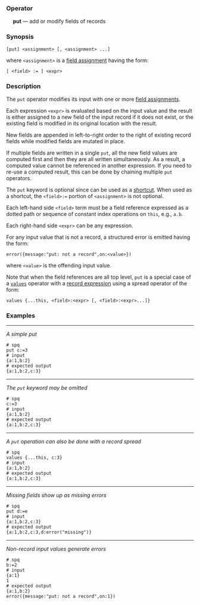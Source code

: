 ### Operator

&emsp; **put** &mdash; add or modify fields of records

### Synopsis
```
[put] <assignment> [, <assignment> ...]
```
where `<assignment>` is a [field assignment](intro.md#field-assignment)
having the form:
```
[ <field> := ] <expr>
```
### Description

The `put` operator modifies its input with
one or more [field assignments](intro.md#field-assignment).

Each expression `<expr>` is evaluated based on the input value
and the result is either assigned to a new field of the input record if it does not
exist, or the existing field is modified in its original location with the result.

New fields are appended in left-to-right order to the right of existing record fields
while modified fields are mutated in place.

If multiple fields are written in a single `put`, all the new field values are
computed first and then they are all written simultaneously.  As a result,
a computed value cannot be referenced in another expression.  If you need
to re-use a computed result, this can be done by chaining multiple `put` operators.

The `put` keyword is optional since can be used as a [shortcut](../shortcuts.md).
When used as a shortcut, the `<field>:=` portion of `<assignment>` is not optional.

Each left-hand side `<field>` term must be a field reference expressed as
a dotted path or sequence of constant index operations on `this`, e.g., `a.b`.

Each right-hand side `<expr>` can be any expression.

For any input value that is not a record, a structured error is emitted 
having the form:
```
error({message:"put: not a record",on:<value>})
```
where `<value>` is the offending input value.

Note that when the field references are all top level,
`put` is a special case of a [`values`](values.md) operator
with a [record expression](../expressions.md#record-expressions)
using a spread operator of the form:
```
values {...this, <field>:<expr> [, <field>:<expr>...]}
```

### Examples

---

_A simple put_
```mdtest-spq
# spq
put c:=3
# input
{a:1,b:2}
# expected output
{a:1,b:2,c:3}
```

---

_The `put` keyword may be omitted_
```mdtest-spq
# spq
c:=3
# input
{a:1,b:2}
# expected output
{a:1,b:2,c:3}
```

---

_A `put` operation can also be done with a record spread_
```mdtest-spq
# spq
values {...this, c:3}
# input
{a:1,b:2}
# expected output
{a:1,b:2,c:3}
```

---

_Missing fields show up as missing errors_
```mdtest-spq
# spq
put d:=e
# input
{a:1,b:2,c:3}
# expected output
{a:1,b:2,c:3,d:error("missing")}
```

---

_Non-record input values generate errors_
```mdtest-spq {data-layout="stacked"}
# spq
b:=2
# input
{a:1}
1
# expected output
{a:1,b:2}
error({message:"put: not a record",on:1})
```

